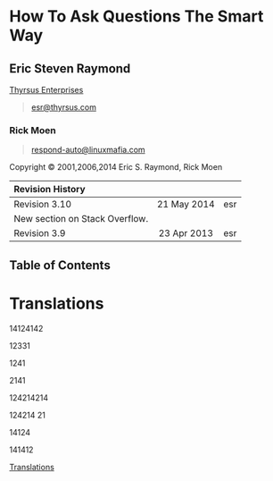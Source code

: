 # How To Ask Questions The Smart Way
## Eric Steven Raymond  
[<u>Thyrsus Enterprises</u>](http://www.catb.org/~esr/)

> <esr@thyrsus.com>

### Rick Moen
> <respond-auto@linuxmafia.com>  

Copyright © 2001,2006,2014 Eric S. Raymond, Rick Moen


| Revision History |  |  |
| :--- | :---: | :---: |
| Revision 3.10 | 21 May 2014 | esr |
| New section on Stack Overflow. |  |  |
| Revision 3.9 | 23 Apr 2013 | esr |  

## Table of Contents


# Translations


14124142

12331 

1241 

2141

124214214

124214 21

14124

141412

[Translations](#translations)


